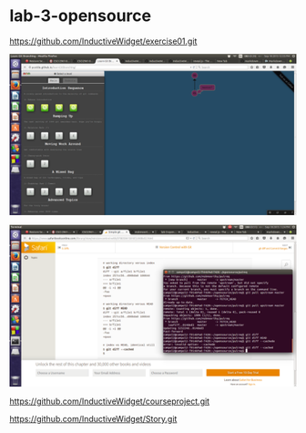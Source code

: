 # lab-3-opensource

https://github.com/InductiveWidget/exercise01.git

![](https://github.com/InductiveWidget/lab-3-opensource/blob/master/screenshot1.png)

![](https://github.com/InductiveWidget/lab-3-opensource/blob/master/screen2.png)

https://github.com/InductiveWidget/courseproject.git

https://github.com/InductiveWidget/Story.git
